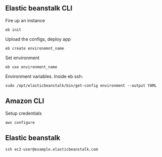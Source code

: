 ## Elastic beanstalk CLI

Fire up an instance

`eb init`

Upload the configs, deploy app

`eb create environemnt_name`

Set environment

`eb use environment_name`

Environment variables. Inside eb ssh:

`sudo /opt/elasticbeanstalk/bin/get-config environment --output YAML`

## Amazon CLI

Setup credentials

`aws configure`

## Elastic beanstalk

`ssh ec2-user@example.elasticbeanstalk.com`

